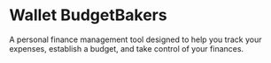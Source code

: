 # Wallet BudgetBakers
A personal finance management tool designed to help you track your expenses, establish a budget, and take control of your finances.
